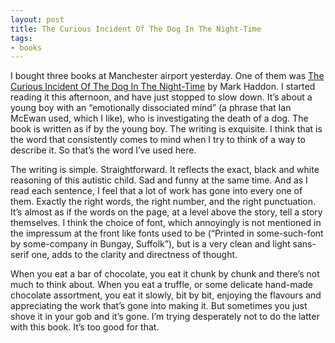 ```yaml
---
layout: post
title: The Curious Incident Of The Dog In The Night-Time
tags:
- books
---
```



I bought three books at Manchester airport yesterday. One of them was [The Curious Incident Of The Dog In The Night-Time](http://www.amazon.co.uk/exec/obidos/ASIN/0099450259/) by Mark Haddon. I started reading it this afternoon, and have just stopped to slow down. It’s about a young boy with an “emotionally dissociated mind” (a phrase that Ian McEwan used, which I like), who is investigating the death of a dog. The book is written as if by the young boy. The writing is exquisite. I think that is the word that consistently comes to mind when I try to think of a way to describe it. So that’s the word I’ve used here.

The writing is simple. Straightforward. It reflects the exact, black and white reasoning of this autistic child. Sad and funny at the same time. And as I read each sentence, I feel that a lot of work has gone into every one of them. Exactly the right words, the right number, and the right punctuation. It’s almost as if the words on the page, at a level above the story, tell a story themselves. I think the choice of font, which annoyingly is not mentioned in the impressum at the front like fonts used to be (“Printed in some-such-font by some-company in Bungay, Suffolk”), but is a very clean and light sans-serif one, adds to the clarity and directness of thought.

When you eat a bar of chocolate, you eat it chunk by chunk and there’s not much to think about. When you eat a truffle, or some delicate hand-made chocolate assortment, you eat it slowly, bit by bit, enjoying the flavours and appreciating the work that’s gone into making it. But sometimes you just shove it in your gob and it’s gone. I’m trying desperately not to do the latter with this book. It’s too good for that.


